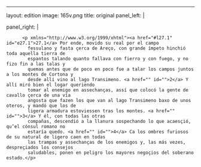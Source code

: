 <?xml version="1.0" encoding="UTF-8"?>
---
layout: edition
image: 165v.png 
title: original 
panel_left: | 

panel_right: |  
            
          <p xmlns="http://www.w3.org/1999/xhtml"><a href="#l27.1" id="e27.1">27.1</a> Por ende, movido su real por el campo
            fessulano y fasta çerca de Areço, con grande ímpeto hinchió toda aquella tierra de
            espantos talando quanto fallava con fierro y con fuego, y no fizo fin a las talas y
            quemas antes que de poco en poco fue a talar los campos juntos a los montes de Cortona y
            desde allí vino al lago Transimeno. <a href="" id="">2</a> Y allí miró bien el logar queriendo
            tomar al enemigo en assechanças, assí que colocó la gente de cavallo çerca de una vía
            angosta que fazen los que van al lago Transimeno baxo de unos oteros, y mandó que los de
            ligera armadura estoviessen tras los montes. <a href="" id="">3</a> Y él, con todas las otras
            compañas, descendió a la llanura sospechando lo que acaesçió, qu’el cónsul romano no
            estaría quedo. <a href="" id="">4</a> Ca los ombres furiosos de su natural de ligero caen en todas
            las trampas y assechanças de los enemigos y, las más vezes, despreçiados los consejos
            saludables, ponen en peligro los mayores negoçios del soberano estado.</p>
        